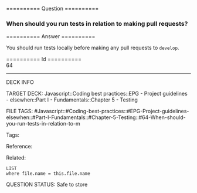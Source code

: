 ========== Question ==========  

### When should you run tests in relation to making pull requests?  

========== Answer ==========  

You should run tests locally before making any pull requests to `develop`.

========== Id ==========  
64

---

DECK INFO

TARGET DECK: Javascript::Coding best practices::EPG - Project guidelines - elsewhen::Part I - Fundamentals::Chapter 5 - Testing

FILE TAGS: #Javascript::#Coding-best-practices::#EPG-Project-guidelines-elsewhen::#Part-I-Fundamentals::#Chapter-5-Testing::#64-When-should-you-run-tests-in-relation-to-m

Tags:

Reference:

Related:

```dataview
LIST
where file.name = this.file.name
```

QUESTION STATUS: Safe to store
